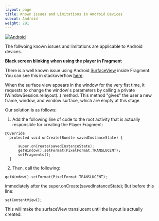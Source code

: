 ```yaml
---
layout: page
title: Known Issues and Limitations in Android Devices
subcat: Android
weight: 291
---
```


[![Android](https://img.shields.io/badge/Android-Supported-green.svg)](https://github.com/kaltura/playkit-android)

The follwoing known issues and limitations are applicable to Android devices.

**Black screen blinking when using the player in Fragment** 

There is a well known issue using Android [SurfaceView](https://developer.android.com/reference/android/view/SurfaceView.html) inside Fragment. You can see this in stackoverflow [here](http://stackoverflow.com/questions/8772862/surfaceview-flashes-black-on-load/12636285#12636285). 

When the surface view appears in the window for the very fist time, it requests to change the window's parameters by calling a private IWindowSession.relayout(..) method. This method "gives" the user a new frame, window, and window surface, which are empty at this stage. 

Our solution is as follows: 

1. Add the following line of code to the root activity that is actually responsible for creating the Player Fragment:

  ```
  @Override
    protected void onCreate(Bundle savedInstanceState) {

        super.onCreate(savedInstanceState);
        getWindow().setFormat(PixelFormat.TRANSLUCENT);
        setFragments();
    }
  ```

2. Then, call the following:

  ```
  getWindow().setFormat(PixelFormat.TRANSLUCENT);
  ```

 immediately after the super.onCreate(savedInstanceState); But before this line: 

 ```
 setContentView();
 ```

This will make the surfaceView translucent until the layout is actually created.
